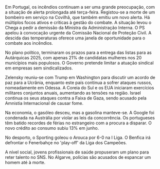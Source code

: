 Em Portugal, os incêndios continuam a ser uma grande preocupação, com a situação de alerta prolongada até terça-feira. Registou-se a morte de um bombeiro em serviço na Covilhã, que também emitiu um novo alerta. Há múltiplos focos ativos e críticas à gestão do combate. A situação levou o Chega a pedir a demissão da Ministra da Administração Interna. O PS apelou à convocação urgente da Comissão Nacional de Proteção Civil. A descida das temperaturas oferece uma janela de oportunidade para o combate aos incêndios.

No plano político, terminaram os prazos para a entrega das listas para as Autárquicas 2025, com apenas 21% de candidatas mulheres nos 20 municípios mais populosos. O Governo pretende limitar a atuação sindical em empresas sem sindicalizados.

Zelensky reuniu-se com Trump em Washington para discutir um acordo de paz para a Ucrânia, enquanto este país continua a sofrer ataques russos, nomeadamente em Odessa. A Coreia do Sul e os EUA iniciaram exercícios militares conjuntos anuais, aumentando as tensões na região. Israel continua os seus ataques contra a Faixa de Gaza, sendo acusado pela Amnistia Internacional de causar fome.

Na economia, o gasóleo desceu, mas a gasolina manteve-se. A Google foi condenada na Austrália por violar as leis da concorrência. Os portugueses têm batido recordes de férias no estrangeiro com a procura a disparar. O novo crédito ao consumo subiu 13% em junho.

No desporto, o Sporting goleou o Arouca por 6-0 na I Liga. O Benfica irá defrontar o Fenerbahçe no 'play-off' da Liga dos Campeões.

A nível social, jovens profissionais de saúde propuseram um plano para reter talento no SNS. No Algarve, polícias são acusados de espancar um homem até à morte.